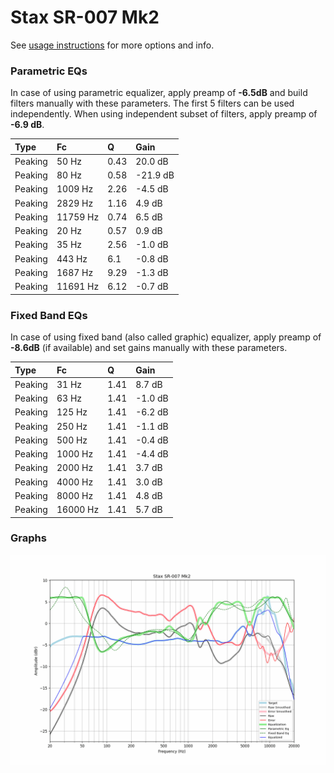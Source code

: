 # Stax SR-007 Mk2
See [usage instructions](https://github.com/jaakkopasanen/AutoEq#usage) for more options and info.

### Parametric EQs
In case of using parametric equalizer, apply preamp of **-6.5dB** and build filters manually
with these parameters. The first 5 filters can be used independently.
When using independent subset of filters, apply preamp of **-6.9 dB**.

| Type    | Fc       |    Q | Gain     |
|:--------|:---------|:-----|:---------|
| Peaking | 50 Hz    | 0.43 | 20.0 dB  |
| Peaking | 80 Hz    | 0.58 | -21.9 dB |
| Peaking | 1009 Hz  | 2.26 | -4.5 dB  |
| Peaking | 2829 Hz  | 1.16 | 4.9 dB   |
| Peaking | 11759 Hz | 0.74 | 6.5 dB   |
| Peaking | 20 Hz    | 0.57 | 0.9 dB   |
| Peaking | 35 Hz    | 2.56 | -1.0 dB  |
| Peaking | 443 Hz   | 6.1  | -0.8 dB  |
| Peaking | 1687 Hz  | 9.29 | -1.3 dB  |
| Peaking | 11691 Hz | 6.12 | -0.7 dB  |

### Fixed Band EQs
In case of using fixed band (also called graphic) equalizer, apply preamp of **-8.6dB**
(if available) and set gains manually with these parameters.

| Type    | Fc       |    Q | Gain    |
|:--------|:---------|:-----|:--------|
| Peaking | 31 Hz    | 1.41 | 8.7 dB  |
| Peaking | 63 Hz    | 1.41 | -1.0 dB |
| Peaking | 125 Hz   | 1.41 | -6.2 dB |
| Peaking | 250 Hz   | 1.41 | -1.1 dB |
| Peaking | 500 Hz   | 1.41 | -0.4 dB |
| Peaking | 1000 Hz  | 1.41 | -4.4 dB |
| Peaking | 2000 Hz  | 1.41 | 3.7 dB  |
| Peaking | 4000 Hz  | 1.41 | 3.0 dB  |
| Peaking | 8000 Hz  | 1.41 | 4.8 dB  |
| Peaking | 16000 Hz | 1.41 | 5.7 dB  |

### Graphs
![](./Stax%20SR-007%20Mk2.png)